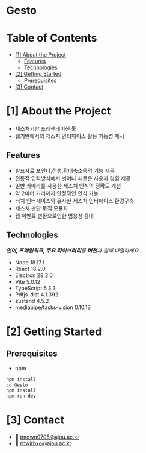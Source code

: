 # Gesto

# Table of Contents
- [[1] About the Project](#1-about-the-project)
  - [Features](#features)
  - [Technologies](#technologies)
- [[2] Getting Started](#2-getting-started)
  - [Prerequisites](#prerequisites)
- [[3] Contact](#6-contact)


# [1] About the Project

- 제스처기반 프레젠테이션 툴
- 웹기반에서의 제스처 인터페이스 활용 가능성 제시

## Features
- 발표자료 포인터,진행,확대축소등의 기능 제공
- 전통적 입력방식에서 벗어나 새로운 사용자 경험 제공 
- 일반 카메라를 사용한 제스처 인식의 정확도 개선
- 약 2미터 거리까지 안정적인 인식 가능
- 터치 인터페이스와 유사한 제스처 인터페이스 환경구축 
- 제스처 판단 로직 모듈화
- 웹 이벤트 변환으로인한 범용성 증대

## Technologies
***언어, 프레임워크, 주요 라이브러리**를 **버전**과 함께 나열하세요.*

- Node 18.17.1
- React 18.2.0
- Electron 28.2.0
- Vite 5.0.12
- TypeScript 5.3.3
- Pdfjs-dist 4.1.392
- zustand 4.5.2
- mediapipe/tasks-vision 0.10.13




# [2] Getting Started

## Prerequisites


- npm
```bash
npm install 
cd Gesto
npm install
npm run dev
```

# [3] Contact
- 📧 tmdwn0705@ajou.ac.kr
- 📧 rbwjrbxo@ajou.ac.kr
